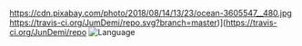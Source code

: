 https://cdn.pixabay.com/photo/2018/08/14/13/23/ocean-3605547__480.jpg
https://travis-ci.org/JumDemi/repo.svg?branch=master)](https://travis-ci.org/JunDemi/repo
![Language](https://img.shields.io/badge/language-python-blue.svg)
